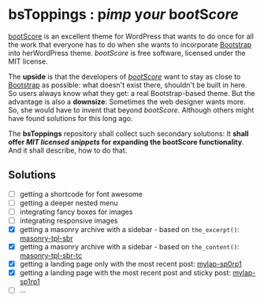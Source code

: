 # bsToppings : p*imp* y*our* b*oot*S*core*

[bootScore](https://bootscore.me) is an excellent theme for WordPress that wants to do once for all the work that everyone has to do when she wants to incorporate [Bootstrap](https://getbootstrap.com/) into herWordPress theme. *bootScore* is free software, licensed under the MIT license.  

The **upside** is that the developers of *[bootScore](https://github.com/bootscore)* want to stay as close to [Bootstrap](https://getbootstrap.com/docs/5.0/getting-started/introduction/) as possible: what doesn't exist there, shouldn't be built in here. So users always know what they get: a real Bootstrap-based theme. But the advantage is also a **downsize**: Sometimes the web designer wants more. So, she would have to invent that beyond *bootScore*. Although others might have found solutions for this long ago.

The **bsToppings** repository shall collect such secondary solutions: It **shall offer _MIT licensed snippets_ for expanding the bootScore functionality**. And it shall describe, how to do that.

## Solutions

* [ ] getting a shortcode for font awesome
* [ ] getting a deeper nested menu
* [ ] integrating fancy boxes for images
* [ ] integrating responsive images
* [x] getting a masonry archive with a sidebar - based on `the_excerpt()`: [masonry-tpl-sbr](https://github.com/kreincke/bsToppings/tree/main/masonry-tpl-sbr)
* [x] getting a masonry archive with a sidebar - based on `the_content()`: [masonry-tpl-sbr-tc](https://github.com/kreincke/bsToppings/tree/main/masonry-tpl-sbr-tc)
* [x] getting a landing page only with the most recent post: [mylap-sp0rp1](https://github.com/kreincke/bsToppings/tree/main/mylap-sp0rp1)
* [x] getting a landing page with the most recent post and sticky post: [mylap-sp1rp1](https://github.com/kreincke/bsToppings/tree/main/mylap-sp1rp1)
* [ ] ...
